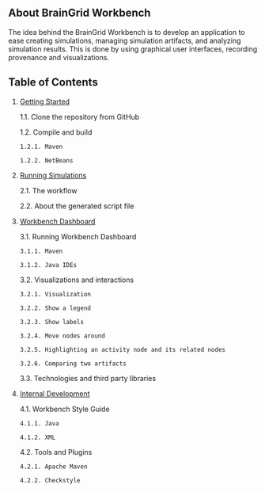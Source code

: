 ## About BrainGrid Workbench

The idea behind the BrainGrid Workbench is to develop an application to ease creating simulations, managing simulation artifacts, and analyzing simulation results. This is done by using graphical user interfaces, recording provenance and visualizations.

## Table of Contents

1. [Getting Started](workbench_getting_started.md)

   1.1. Clone the repository from GitHub
   
   1.2. Compile and build
   
       1.2.1. Maven

       1.2.2. NetBeans

2. [Running Simulations](workbench_running_simulations.md)

   2.1. The workflow
   
   2.2. About the generated script file

3. [Workbench Dashboard](workbench_dashboard.md)

   3.1. Running Workbench Dashboard
       
       3.1.1. Maven

       3.1.2. Java IDEs

   3.2. Visualizations and interactions

       3.2.1. Visualization

       3.2.2. Show a legend

       3.2.3. Show labels

       3.2.4. Move nodes around

       3.2.5. Highlighting an activity node and its related nodes

       3.2.6. Comparing two artifacts

   3.3. Technologies and third party libraries

4. [Internal Development](workbench_internal_development.md)

   4.1. Workbench Style Guide

       4.1.1. Java

       4.1.2. XML

   4.2. Tools and Plugins

       4.2.1. Apache Maven

       4.2.2. Checkstyle
